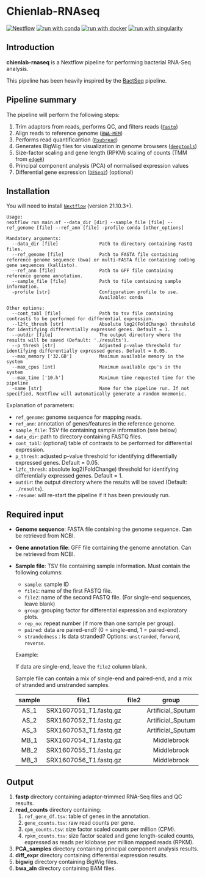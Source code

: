 # Chienlab-RNAseq

[![Nextflow](https://img.shields.io/badge/nextflow%20DSL2-%E2%89%A521.10.3-23aa62.svg?labelColor=000000)](https://www.nextflow.io/)
[![run with conda](http://img.shields.io/badge/run%20with-conda-3EB049?labelColor=000000&logo=anaconda)](https://docs.conda.io/en/latest/)
[![run with docker](https://img.shields.io/badge/run%20with-docker-0db7ed?labelColor=000000&logo=docker)](https://www.docker.com/)
[![run with singularity](https://img.shields.io/badge/run%20with-singularity-1d355c.svg?labelColor=000000)](https://sylabs.io/docs/)

## Introduction

**chienlab-rnaseq** is a Nextflow pipeline for performing bacterial RNA-Seq analysis.

This pipeline has been heavily inspired by the [BactSeq](https://github.com/adamd3/BactSeq) pipeline.

## Pipeline summary

The pipeline will perform the following steps:

1. Trim adaptors from reads, performs QC, and filters reads ([`Fastp`](https://github.com/OpenGene/fastp))
2. Align reads to reference genome ([`BWA-MEM`](https://github.com/lh3/bwa/))
3. Performs read quantificantion ([`Rsubread`](https://bioconductor.org/packages/release/bioc/html/Rsubread.html))
4. Generates BigWig files for visualization in genome browsers ([`deeptools`](https://deeptools.readthedocs.io/en/develop/)) 
5. Size-factor scaling and gene length (RPKM) scaling of counts (TMM from [`edgeR`](http://bioconductor.org/packages/release/bioc/html/edgeR.html))
6. Principal component analysis (PCA) of normalised expression values
7. Differential gene expression ([`DESeq2`](https://bioconductor.org/packages/release/bioc/html/DESeq2.html)) (optional)

## Installation

You will need to install [`Nextflow`](https://www.nextflow.io/) (version 21.10.3+).

```
Usage:
nextflow run main.nf --data_dir [dir] --sample_file [file] --ref_genome [file] --ref_ann [file] -profile conda [other_options]

Mandatory arguments:
  --data_dir [file]               Path to directory containing FastQ files.
  --ref_genome [file]             Path to FASTA file containing reference genome sequence (bwa) or multi-FASTA file containing coding gene sequences (kallisto).
  --ref_ann [file]                Path to GFF file containing reference genome annotation.
  --sample_file [file]            Path to file containing sample information.
  -profile [str]                  Configuration profile to use.
                                  Available: conda

Other options:
  --cont_tabl [file]              Path to tsv file containing contrasts to be performed for differential expression.
  --l2fc_thresh [str]             Absolute log2(FoldChange) threshold for identifying differentially expressed genes. Default = 1.
  --outdir [file]                 The output directory where the results will be saved (Default: './results').
  --p_thresh [str]                Adjusted p-value threshold for identifying differentially expressed genes. Default = 0.05.
  --max_memory ['32.GB']          Maximum available memory in the system
  --max_cpus [int]                Maximum available cpu's in the system
  --max_time ['10.h']             Maximum time requested time for the pipeline
  -name [str]                     Name for the pipeline run. If not specified, Nextflow will automatically generate a random mnemonic.
```

Explanation of parameters:

- `ref_genome`: genome sequence for mapping reads.
- `ref_ann`: annotation of genes/features in the reference genome.
- `sample_file`: TSV file containing sample information (see below)
- `data_dir`: path to directory containing FASTQ files.
- `cont_tabl`: (optional) table of contrasts to be performed for differential expression.
- `p_thresh`: adjusted p-value threshold for identifying differentially expressed genes. Default = 0.05.
- `l2fc_thresh`: absolute log2(FoldChange) threshold for identifying differentially expressed genes. Default = 1.
- `outdir`: the output directory where the results will be saved (Default: `./results`).
- `-resume`: will re-start the pipeline if it has been previously run.

## Required input

- **Genome sequence**: FASTA file containing the genome sequence. Can be retrieved from NCBI.
- **Gene annotation file**: GFF file containing the genome annotation. Can be retrieved from NCBI.
- **Sample file**: TSV file containing sample information. Must contain the following columns:

  - `sample`: sample ID
  - `file1`: name of the first FASTQ file.
  - `file2`: name of the second FASTQ file. (For single-end sequences, leave blank)
  - `group`: grouping factor for differential expression and exploratory plots.
  - `rep_no`: repeat number (if more than one sample per group).
  - `paired`: data are paired-end? (0 = single-end, 1 = paired-end).
  - `strandedness` : Is data stranded? Options: `unstranded`, `forward`, `reverse`.

  Example:

  If data are single-end, leave the `file2` column blank.
  
  Sample file can contain a mix of single-end and paired-end, and a mix of stranded and unstranded samples.

  | sample | file1                  | file2 | group             | rep_no | paired | strandedness |
  | :----: | :-------------------:  | :---: | :---------------: | :----: | :----: | :----------: |
  | AS_1   | SRX1607051_T1.fastq.gz |       | Artificial_Sputum |   1    |   1    |    reverse   |
  | AS_2   | SRX1607052_T1.fastq.gz |       | Artificial_Sputum |   2    |   1    |    reverse   |
  | AS_3   | SRX1607053_T1.fastq.gz |       | Artificial_Sputum |   3    |   1    |    reverse   |
  | MB_1   | SRX1607054_T1.fastq.gz |       | Middlebrook       |   1    |   1    |    reverse   |
  | MB_2   | SRX1607055_T1.fastq.gz |       | Middlebrook       |   2    |   1    |    reverse   |
  | MB_3   | SRX1607056_T1.fastq.gz |       | Middlebrook       |   3    |   1    |    reverse   |


## Output

1. **fastp** directory containing adaptor-trimmed RNA-Seq files and QC results.
2. **read_counts** directory containing:
   1. `ref_gene_df.tsv`: table of genes in the annotation.
   2. `gene_counts.tsv`: raw read counts per gene.
   3. `cpm_counts.tsv`: size factor scaled counts per million (CPM).
   4. `rpkm_counts.tsv`: size factor scaled and gene length-scaled counts, expressed as reads per kilobase per million mapped reads (RPKM).
3. **PCA_samples** directory containing principal component analysis results.
4. **diff_expr** directory containing differential expression results.
5. **bigwig** directory containing BigWig files.
6. **bwa_aln** directory containing BAM files.